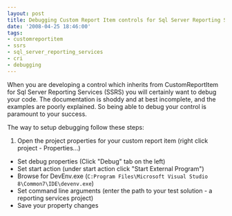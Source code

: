```yaml
---
layout: post
title: Debugging Custom Report Item controls for Sql Server Reporting Services
date: '2008-04-25 18:46:00'
tags:
- customreportitem
- ssrs
- sql_server_reporting_services
- cri
- debugging
---
```


When you are developing a control which inherits from CustomReportItem for Sql Server Reporting Services (SSRS) you will certainly want to debug your code. The documentation is shoddy and at best incomplete, and the examples are poorly explained. So being able to debug your control is paramount to your success.

The way to setup debugging follow these steps:

1. Open the project properties for your custom report item (right click project - Properties...)
* Set debug properties (Click "Debug" tab on the left)
* Set start action (under start action click "Start External Program")
* Browse for DevEnv.exe (`C:Program Files\Microsoft Visual Studio 8\Common7\IDE\devenv.exe`)
* Set command line arguments (enter the path to your test solution - a reporting services project)
* Save your property changes